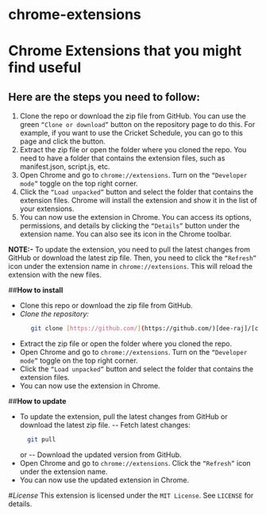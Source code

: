 # chrome-extensions
# Chrome Extensions that you might find useful

## Here are the steps you need to follow:
1. Clone the repo or download the zip file from GitHub. You can use the green `“Clone or download”` button on the repository page to do this. For example, if you want to use the Cricket Schedule, you can go to this page and click the button.
2. Extract the zip file or open the folder where you cloned the repo. You need to have a folder that contains the extension files, such as manifest.json, script.js, etc.
3. Open Chrome and go to `chrome://extensions`. Turn on the `“Developer mode”` toggle on the top right corner.
4. Click the `“Load unpacked”` button and select the folder that contains the extension files. Chrome will install the extension and show it in the list of your extensions.
5. You can now use the extension in Chrome. You can access its options, permissions, and details by clicking the `“Details”` button under the extension name. You can also see its icon in the Chrome toolbar.

**NOTE:-**
To update the extension, you need to pull the latest changes from GitHub or download the latest zip file. Then, you need to click the `“Refresh”` icon under the extension name in `chrome://extensions`. This will reload the extension with the new files.


##**How to install**
- Clone this repo or download the zip file from GitHub.
- *Clone the repository:*
   ```bash
      git clone [https://github.com/](https://github.com/)[dee-raj]/[chrome-extensions].git
   ```
- Extract the zip file or open the folder where you cloned the repo.
- Open Chrome and go to `chrome://extensions`. Turn on the `“Developer mode”` toggle on the top right corner.
- Click the `“Load unpacked”` button and select the folder that contains the extension files.
- You can now use the extension in Chrome.


##**How to update**
- To update the extension, pull the latest changes from GitHub or download the latest zip file.
  -- Fetch latest changes:
    ```bash
      git pull
    ```
    or
  -- Download the updated version from GitHub.
- Open Chrome and go to `chrome://extensions`. Click the `“Refresh”` icon under the extension name.
- You can now use the updated extension in Chrome.

#*License*
This extension is licensed under the `MIT License`. See `LICENSE` for details.
